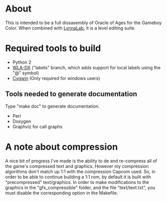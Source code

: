 # About

This is intended to be a full dissasembly of Oracle of Ages for the Gameboy 
Color. When combined with [LynnaLab](https://github.com/drenn1/lynnalab), it is 
a level editing suite.

# Required tools to build

* Python 2
* [WLA-DX](https://github.com/drenn1/wla-dx) ("labels" branch, which adds 
  support for local 
  labels using the "@" symbol)
* [Cygwin](http://cygwin.com/install.html) (Only required for windows users)

## Tools needed to generate documentation

Type "make doc" to generate documentation.

* Perl
* Doxygen
* Graphviz for call graphs

# A note about compression

A nice bit of progress I've made is the ability to de and re-compress all of the 
game's compressed text and graphics. However my compression algorithms don't 
match up 1:1 with the compression Capcom used. So, in order to be able to 
continue building a 1:1 rom, by default it is built with "precompressed" 
text/graphics. In order to make modifications to the graphics in the 
"gfx\_compressible" folder, and the file "text/text.txt", you must disable the 
corresponding option in the Makefile.
